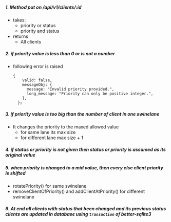 ##### 1. Method put on /api/v1/clients/:id

- takes:
  - priority or status
  - priority and status
- returns
  - All clients

##### 2. if priority value is less than 0 or is not a number

- following error is raised

  ```
  {
      valid: false,
      messageObj: {
        message: "Invalid priority provided.",
        long_message: "Priority can only be positive integer.",
      },
    };
  ```

##### 3. if priority value is too big than the number of client in one swinelane

- It changes the priority to the maxed allowed value
  - for same lane its max size
  - for different lane max size + 1

##### 4. if status or priority is not given then status or priority is assumed as its original value

##### 5. when priority is changed to a mid value, then every else client priority is shifted

- rotatePriority() for same swinelane
- removeClientOfPriority() and addClientAtPriority() for different swinelane

##### 6. At end all clients with status that been changed and its previous status clients are updated in database using `transaction` of better-sqlite3
